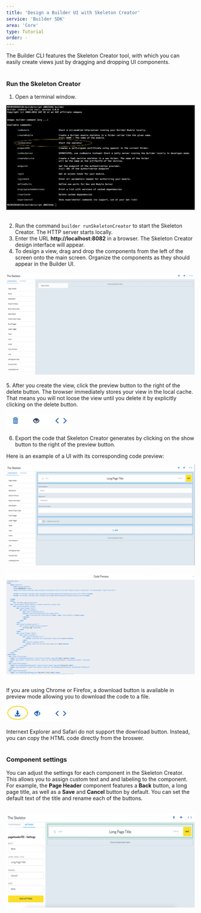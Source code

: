 ```yaml
---
title: 'Design a Builder UI with Skeleton Creator'
service: 'Builder SDK'
area: 'Core'
type: Tutorial
order: -
---
```


The Builder CLI features the Skeleton Creator tool, with which you can easily create views just by dragging and dropping UI components. <br><br>

<h3>Run the Skeleton Creator</h3>


1. Open a terminal window.

 <img src="img/builder_cli_menu_runSkeletor.png"><br><br>

2. Run the command `builder runSkeletonCreator` to start the Skeleton Creator. The HTTP server starts locally.
3. Enter the URL <b>http://localhost:8082</b> in a browser.  The Skeleton Creator design interface will appear.
4. To design a view, drag and drop the components from the left of the screen onto the main screen. Organize the components as they should appear in the Builder UI.

  <img src="img/skeletor_ui_drag.png" style="width:600px" class="img-click-modal" alt="The Skeleton Creator UI"/><br><br>
  5. After you create the view, click the preview button to the right of the delete button.  The browser immediately stores your view in the local cache. That means you will not loose the view until you delete it by explicitly clicking on the delete button.

  <img src="img/skeletor_ui_menu.png" width="35%" class="img-click-modal" alt="The Skeleton Creator UI"/><br>

6. Export the code that Skeleton Creator generates by clicking on the show button to the right of the preview button.

Here is an example of a UI with its corresponding code preview:<br>

  <img src="img/skeletor_ui_completed.png" class="img-click-modal" alt="The Skeleton Creator UI"/><br><br>
  <img src="img/skeletor_code_sample.png" class="img-click-modal" alt="Code Preview"/><br><br>

  If you are using Chrome or Firefox, a download button is available in preview mode allowing you to download the code to a file.

  <img src="img/skeletor_menu_download_button.png"  width="35%" class="img-click-modal" alt="The Skeleton Creator download button"/><br><br>
  Internext Explorer and Safari do not support the download button. Instead, you can copy the HTML code directly from the broswer. <br><br>


<h3>Component settings</h3>

You can adjust the settings for each component in the Skeleton Creator. This allows you to assign custom text and and labeling to the component. For example, the <strong>Page Header</strong> component features a <strong>Back</strong> button, a long page title, as well as a <strong>Save</strong> and <strong>Cancel</strong> button by default. You can set the default text of the title and rename each of the buttons.

<br>
  <img src="img/component_settings.png" class="img-click-modal" alt="Code Preview"/>
